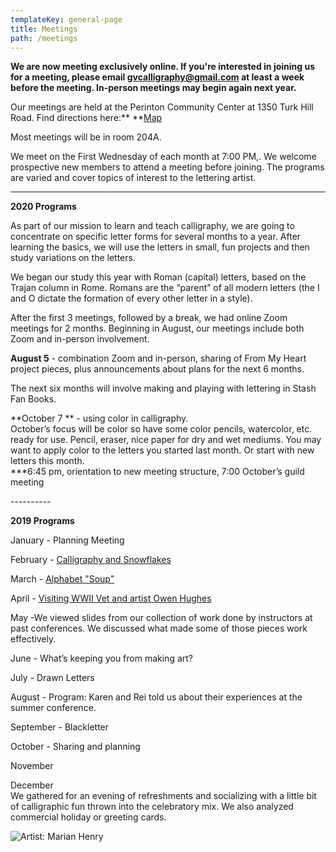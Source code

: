 ```yaml
---
templateKey: general-page
title: Meetings
path: /meetings
---
```

**We are now meeting exclusively online. If you're interested in joining us for a meeting, please email gvcalligraphy@gmail.com at least a week before the meeting. In-person meetings may begin again next year.**

Our meetings are held at the Perinton Community Center at 1350 Turk Hill Road. Find directions here:** **[Map](https://www.google.com/maps/place/Perinton+Community+Center/@43.0829469,-77.4327027,17z/data=!3m1!4b1!4m5!3m4!1s0x89d133246f759619:0xe273455bc24c0530!8m2!3d43.082943!4d-77.430514)

Most meetings will be in room 204A.

We meet on the First Wednesday of each month at 7:00 PM,. We welcome prospective new members to attend a meeting before joining. The programs are varied and cover topics of interest to the lettering artist.

- - -

**2020 Programs**

As part of our mission to learn and teach calligraphy, we are going to concentrate on specific letter forms for several months to a year. After learning the basics, we will use the letters in small, fun projects and then study variations on the letters.

We began our study this year with Roman (capital) letters, based on the Trajan column in Rome. Romans are the “parent” of all modern letters (the I and O dictate the formation of every other letter in a style). 

After the first 3 meetings, followed by a break, we had online Zoom meetings for 2 months. Beginning in August, our meetings include both Zoom and in-person involvement.

**August 5** - combination Zoom and in-person, sharing of From My Heart project pieces, plus announcements about plans for the next 6 months.

The next six months will involve making and playing with lettering in Stash Fan Books.

**October 7 ** - using color in calligraphy.\
October’s focus will be color so have some color pencils, watercolor, etc. ready for use. Pencil, eraser, nice paper for dry and wet mediums. You may want to apply color to the letters you started last month.  Or start with new letters this month.\
\*\**6:45 pm, orientation to new meeting structure,  7:00 October’s guild meeting

\----------

**2019 Programs**

January - Planning Meeting

February - [Calligraphy and Snowflakes](../february-meeting) 

March - [Alphabet "Soup"](../march-meeting)

April - [Visiting WWII Vet and artist Owen Hughes](../april-meeting)

May -We viewed slides from our collection of work done by instructors at past conferences. We discussed what made some of those pieces work effectively.

June - What’s keeping you from making art? 

July - Drawn Letters

August - Program: Karen and Rei told us about their experiences at the summer conference.

September - Blackletter

October - Sharing and planning 

November

December\
We gathered for an evening of refreshments and socializing with a little bit of calligraphic fun thrown into the celebratory mix. We also analyzed commercial holiday or greeting cards.  

![Artist: Marian Henry](/img/marianh_resistentialism.jpg)
